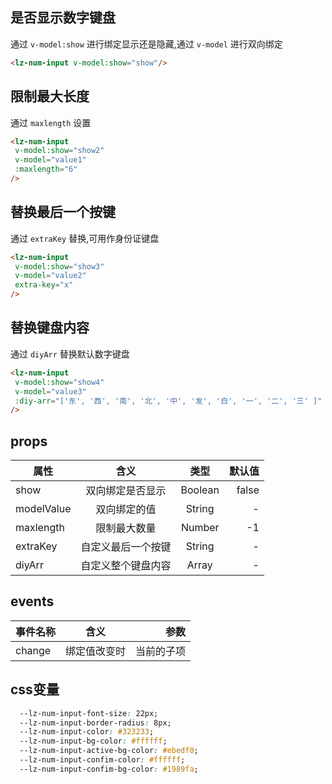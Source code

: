 <script setup>
import useCompStore from '../store/copname.js'
import { onMounted } from 'vue'
const compStore =useCompStore()

onMounted(()=>{
  compStore.updateName('num-input')
})

</script>

## 是否显示数字键盘

通过 `v-model:show` 进行绑定显示还是隐藏,通过 `v-model` 进行双向绑定

```html
<lz-num-input v-model:show="show"/>
```

##  限制最大长度

通过 `maxlength` 设置

 ```html
<lz-num-input
  v-model:show="show2"
  v-model="value1"
  :maxlength="6"
/>
 ```

##   替换最后一个按键

通过 `extraKey`  替换,可用作身份证键盘

 ```html
<lz-num-input
  v-model:show="show3"
  v-model="value2"
  extra-key="x"
/>
 ```

##   替换键盘内容

通过 `diyArr` 替换默认数字键盘

 ```html
<lz-num-input
  v-model:show="show4"
  v-model="value3"
  :diy-arr="['东', '西', '南', '北', '中', '发', '白', '一', '二', '三' ]"
/>
 ```

## props

| 属性       |        含义        |  类型   | 默认值 |
| ---------- | :----------------: | :-----: | -----: |
| show       |  双向绑定是否显示  | Boolean |  false |
| modelValue |    双向绑定的值    | String  |      - |
| maxlength  |    限制最大数量    | Number  |     -1 |
| extraKey   | 自定义最后一个按键 | String  |      - |
| diyArr     | 自定义整个键盘内容 |  Array  |      - |

## events

| 事件名称 |     含义     |       参数 |
| -------- | :----------: | ---------: |
| change   | 绑定值改变时 | 当前的子项 |

## css变量

```css
  --lz-num-input-font-size: 22px;
  --lz-num-input-border-radius: 8px;
  --lz-num-input-color: #323233;
  --lz-num-input-bg-color: #ffffff;
  --lz-num-input-active-bg-color: #ebedf0;
  --lz-num-input-confim-color: #ffffff;
  --lz-num-input-confim-bg-color: #1989fa;
```
